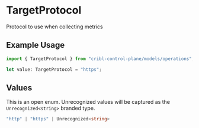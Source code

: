 # TargetProtocol

Protocol to use when collecting metrics

## Example Usage

```typescript
import { TargetProtocol } from "cribl-control-plane/models/operations";

let value: TargetProtocol = "https";
```

## Values

This is an open enum. Unrecognized values will be captured as the `Unrecognized<string>` branded type.

```typescript
"http" | "https" | Unrecognized<string>
```